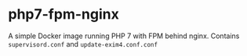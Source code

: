 # php7-fpm-nginx
A simple Docker image running PHP 7 with FPM behind nginx.
Contains `supervisord.conf` and `update-exim4.conf.conf`